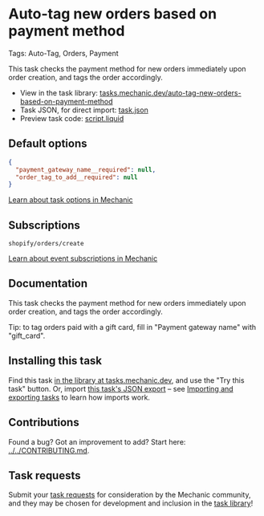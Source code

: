 # Auto-tag new orders based on payment method

Tags: Auto-Tag, Orders, Payment

This task checks the payment method for new orders immediately upon order creation, and tags the order accordingly.

* View in the task library: [tasks.mechanic.dev/auto-tag-new-orders-based-on-payment-method](https://tasks.mechanic.dev/auto-tag-new-orders-based-on-payment-method)
* Task JSON, for direct import: [task.json](../../tasks/auto-tag-new-orders-based-on-payment-method.json)
* Preview task code: [script.liquid](./script.liquid)

## Default options

```json
{
  "payment_gateway_name__required": null,
  "order_tag_to_add__required": null
}
```

[Learn about task options in Mechanic](https://learn.mechanic.dev/core/tasks/options)

## Subscriptions

```liquid
shopify/orders/create
```

[Learn about event subscriptions in Mechanic](https://learn.mechanic.dev/core/tasks/subscriptions)

## Documentation

This task checks the payment method for new orders immediately upon order creation, and tags the order accordingly.

Tip: to tag orders paid with a gift card, fill in "Payment gateway name" with "gift_card".

## Installing this task

Find this task [in the library at tasks.mechanic.dev](https://tasks.mechanic.dev/auto-tag-new-orders-based-on-payment-method), and use the "Try this task" button. Or, import [this task's JSON export](../../tasks/auto-tag-new-orders-based-on-payment-method.json) – see [Importing and exporting tasks](https://learn.mechanic.dev/core/tasks/import-and-export) to learn how imports work.

## Contributions

Found a bug? Got an improvement to add? Start here: [../../CONTRIBUTING.md](../../CONTRIBUTING.md).

## Task requests

Submit your [task requests](https://mechanic.canny.io/task-requests) for consideration by the Mechanic community, and they may be chosen for development and inclusion in the [task library](https://tasks.mechanic.dev/)!
